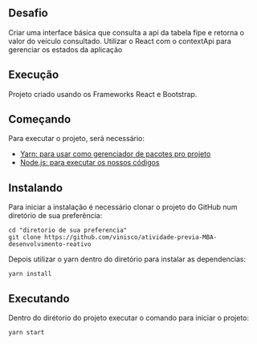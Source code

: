 ## Desafio

Criar uma interface básica que consulta a api da tabela fipe e retorna o valor do veículo consultado. Utilizar o React com o contextApi para gerenciar os estados da aplicação

## Execução

Projeto criado usando os Frameworks React e Bootstrap.

## Começando

Para executar o projeto, será necessário:

- [Yarn: para usar como gerenciador de pacotes pro projeto](https://yarnpkg.com/lang/en/docs/install/)
- [Node.js: para executar os nossos códigos](https://nodejs.org/en/download/)

## Instalando

Para iniciar a instalação é necessário clonar o projeto do GitHub num diretório de sua preferência:

```shell
cd "diretorio de sua preferencia"
git clone https://github.com/vinisco/atividade-previa-MBA-desenvolvimento-reativo
```

Depois utilizar o yarn dentro do diretório para instalar as dependencias:

```shell
yarn install
```

## Executando

Dentro do dirétorio do projeto executar o comando para iniciar o projeto:

```shell
yarn start
```
